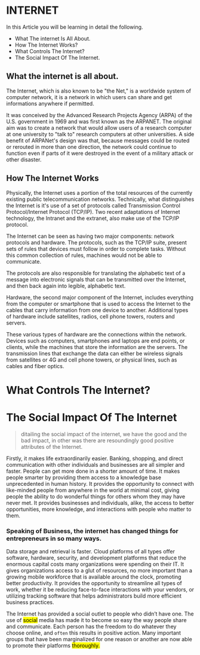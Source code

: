 # INTERNET
In this Article you will be learning in detail the following.
  
* What The internet Is All About.
* How The Internet Works?
* What Controls The Internet?
* The Social Impact Of The Internet.




## __What the internet is all about.__


The Internet, which is also known to be  "the Net," is a worldwide system of computer network, it is a network in which users can share and get informations anywhere if permitted.

It was conceived by the Advanced Research Projects Agency (ARPA) of the U.S. government in 1969 and was first known as the ARPANET. The original aim was to create a network that would allow users of a research computer at one university to "talk to" research computers at other universities. A side benefit of ARPANet's design was that, because messages could be routed or rerouted in more than one direction, the network could continue to function even if parts of it were destroyed in the event of a military attack or other disaster.

## __How The Internet Works__

Physically, the Internet uses a portion of the total resources of the currently existing public telecommunication networks. Technically, what distinguishes the Internet is it's use of a set of protocols called Transmission Control Protocol/Internet Protocol (TCP/IP). Two recent adaptations of Internet technology, the Intranet and the extranet, also make use of the TCP/IP protocol.

The Internet can be seen as having two major components: network protocols and hardware. The protocols, such as the TCP/IP suite, present sets of rules that devices must follow in order to complete tasks. Without this common collection of rules, machines would not be able to communicate.

The protocols are also responsible for translating the alphabetic text of a message into electronic signals that can be transmitted over the Internet, and then back again into legible, alphabetic text.

Hardware, the second major component of the Internet, includes everything from the computer or smartphone that is used to access the Internet to the cables that carry information from one device to another. Additional types of hardware include satellites, radios, cell phone towers, routers and servers.

These various types of hardware are the connections within the network. Devices such as computers, smartphones and laptops are end points, or clients, while the machines that store the information are the servers. The transmission lines that exchange the data can either be wireless signals from satellites or 4G and cell phone towers, or physical lines, such as cables and fiber optics.






# What Controls The Internet?







# The Social Impact Of The Internet


>ditailing the social impact of the internet, we have the good and the bad impact, in other was there are  resoundingly good positive attributes of the Internet. 

Firstly, it makes life extraordinarily easier. Banking, shopping, and direct communication with other individuals and businesses are all simpler and faster. People can get more done in a shorter amount of time. It makes people smarter by providing them access to a knowledge base unprecedented in human history. It provides the opportunity to connect with like-minded people from anywhere in the world at minimal cost, giving people the ability to do wonderful things for others whom they may have never met. It provides businesses and individuals, alike, the access to better opportunities, more knowledge, and interactions with people who matter to them.

 
 
  ### Speaking of Business, the internet has changed things for entrepreneurs in so many ways.
  
Data storage and retrieval is faster. Cloud platforms of all types offer software, hardware, security, and development platforms that reduce the enormous capital costs many organizations were spending on their IT. It gives organizations access to a glut of resources, no more important than a growing mobile workforce that is available around the clock, promoting better productivity. It provides the opportunity to streamline all types of work, whether it be reducing face-to-face interactions with your vendors, or utilizing tracking software that helps administrators build more efficient business practices.

The Internet has provided a social outlet to people who didn’t have one. The use of <mark>social</mark> media has made it to become so easy the way people share and communicate. Each person has the freedom to do whatever they choose online, and ```often``` this results in positive action. Many important groups that have been marginalized for one reason or another are now able to promote their platforms <mark>thoroughly.
